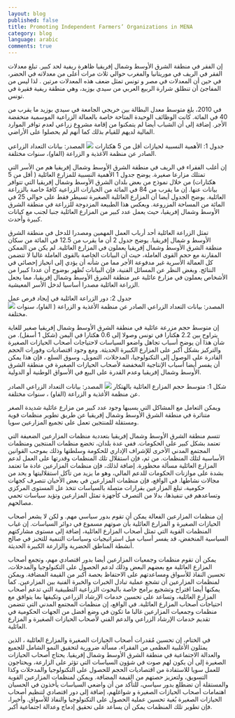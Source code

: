 ```yaml
---
layout: blog
published: false
title: Promoting Independent Farmers’ Organizations in MENA
category: blog
language: arabic
comments: true
---
```


إن الفقر في منطقة الشرق الأوسط وشمال إفريقيا  ظاهرة ريفية  لحد كبير.  تبلغ معدلات  الفقر في الريف في موريتانيا        والمغرب حوالي ثلاث مرات أعلى من معدلاته  في الحضر، في حين أن المعدلات  في مصر و تونس تمثل ضعف هذه المعدلات مرتين . لذا ليس من المفاجئ أن تنطلق شرارة الربيع العربي من سيدي بوزيد، وهي منطقة ريفية فقيرة في تونس. 
<!-- more -->

في 2010، بلغ متوسط معدل البطالة بين خريجي الجامعة في سيدي بوزيد ما يقرب من 40 في المائة. كانت  الوظائف الوحيدة المتاحة خاصة بالعمالة الزراعية الموسمية منخفضة الأجر.  إضافة  إلى أن الشباب أيضا  لم يتمكنوا من إقامة مشروع  زراعي لعدم توافر الموارد المالية لديهم للقيام بذلك كما أنهم لم يحصلوا على الأراضي. 
 
  جدول 1: الأهمية النسبية لحيازات أقل من 5  هكتارات 
![](https://farm8.staticflickr.com/7283/16196066808_cdf1ea7b42_n.jpg)
 المصدر:  بيانات التعداد الزراعي الصادر عن منظمة الأغذية و الزراعة (الفاو)، سنوات مختلفة.

إن أغلب الفقراء في الريف في منطقة الشرق الأوسط وشمال إفريقيا هم من الأسر التي تمتلك مزارعا صغيرة.  يوضح جدول 1 الأهمية النسبية  للمزارع  العائلية ( أقل من 5 هكتارات) من خلال نموذج من بعض بلدان الشرق الأوسط وشمال إفريقيا التي تتوافر بيانات عنها. إن ما يقرب من 84 في المائة من الحيازات الزراعية كافةً خاصة بالزراعة العائلية. يوضح الجدول أيضا أن المزارع العائلية الصغيرة تسيطر فقط على حوالي 25 في المائة  من المساحة المزروعة.  ويعكس هذا الطبيعة المزدوجة للزراعة في منطقة الشرق الأوسط وشمال إفريقيا، حيث يعمل عدد كبير من المزارع العائلية جنبا لجنب مع كيانات كبيرة       وأحدث.

تمثل الزراعة العائلية أحد أرباب العمل المهمين ومصدرا للدخل في منطقة الشرق الأوسط و شمال إفريقيا. يوضح جدول 2 أن  ما يقرب من 12.5 في المائة من سكان منطقة الشرق الأوسط وشمال إفريقيا يعملون في المزارع العائلية.  لم يكن من الممكن  المقارنة مع حجم القوى العاملة، حيث أن البيانات الخاصة بالقوى العاملة غالبا لا تتضمن كل العمالة الأسرية  غير مدفوعة الأجر مما من شأنه  أن يؤدي إلى انحياز إحصائي في النتائج. وبغض النظر عن المسائل الفنية، فإن البيانات تُظهر بوضوح أن عددا كبيرا من الأشخاص يعملون في مزارع عائلية عبر منطقة الشرق الأوسط وشمال إفريقيا، مما يجعل الزراعة العائلية  مصدرا أساسيا  لدخل الأسر المعيشية.

جدول 2:  دور الزراعة العائلية في إيجاد فرص عمل  
![](https://farm8.staticflickr.com/7442/16382779652_dc38271be7.jpg)
 المصدر:  بيانات التعداد الزراعي الصادر عن منظمة الأغذية و الزراعة ( الفاو)، سنوات مختلفة.


إن متوسط حجم مزرعة عائلية في منطقة الشرق الأوسط وشمال إفريقيا صغير للغاية يتراوح بين 2.2 هكتارا في تونس وصولا إلى 0.6  هكتارا في اليمن (شكل 1 أسفل).  من شأن هذا أن يوضح  أسباب تجاهل واضعو السياسات لاحتياجات أصحاب الحيازات الصغيرة والتركيز بشكل أكبر على المزارع الكبيرة الحديثة. ومع وجود  اقتصاديات وفورات الحجم  القادرة على الوصول إلى التكنولوجيا، المدخلات، التمويل، وسوق السلع ، فإن هذا يمكن أن يفسر أيضا أسباب الإنتاجية المخفضة لأصحاب الحيازات الصغيرة في منطقة الشرق الأوسط وشمال إفريقيا وعدم القدرة على البيع في الأسواق الوطنية أو الدولية.

شكل 1: متوسط حجم المزارع العائلية بالهتكار
 ![](https://farm9.staticflickr.com/8562/16357716306_a7817a3164_z.jpg)
 المصدر: بيانات التعداد الزراعي الصادر عن منظمة الأغذية و الزراعة (الفاو) ، سنوات مختلفة.
 
ويمكن التعامل مع المشاكل التي يسببها وجود عدد كبير من مزارع عائلية شديدة الصغر متناثرة في منطقة الشرق الأوسط      وشمال إفريقيا عن طريق تطوير منظمات قوية ومستقلة للمنتجين تعمل على تجميع المزارعين سويا. 

تتسم منطقة الشرق الأوسط وشمال إفريقيا بتعددية منظمات المزارعين الضعيفة التي تعتمد بشكل كبير على الحكومات.      ففي عدة بلدان، تخضع منظمات المنتجين ومنظمات المجتمع المدني الأخرى للإشراف الإداري للحكومة وسلطتها وذلك بموجب القوانين الأساسية لتلك المنظمات.  من ثم، فإن استقلال تلك المنظمات وقدرتها على العمل لدعم المزارع العائلية مسألة محظورة.  إضافة لذلك، فإن منظمات المزارعين عادة ما تعتمد بشدة على موازنات الحكومات للدعم المالي، وهو ما يزيد من  تآكل استقلاليتها و يحد من مجالات نشاطها.  في الواقع،  فإن منظمات المزارعين في بعض الأحيان تتصرف كجهات   حكومية، تبلغ المزارعين بقرارات متصلة بالسياسات تتخذ عل المستوى المركزي وتساعدهم في تنفيذها، بدلا من التصرف كأجهزة  تمثل المزارعين وتؤيد سياسات تحمي مصالحهم.

إن منظمات المزارعين الفعالة يمكن أن تقوم بدور سياسي مهم. و لكن لا يشعر أصحاب الحيازات الصغيرة و المزارع العائلية بأن صوتهم مسموع في دوائر السياسات. إن غياب المنظمات القوية التي تمثل أصحاب المزارع العائلية، إضافة إلى مستوى مشاركتهم السياسية المنخفض، قد يفسر أسباب ميل استراتيجيات وسياسات التنمية للتحيز في صالح أنشطة المناطق الحضرية والزارعة الكبيرة الحديثة.

يمكن أن تقوم منظمات وجمعيات المزارعين أيضا بدور اقتصادي مهم، وتجمع أصحاب المزارع العائلية مع بعضهم البعض وذلك لدعم الحصول على التكنولوجيا والمدخلات، تحسين النفاذ للأسواق ومساعدتهم على الاحتفاظ بحصة أكبر من القيمة المضافة. ويمكن لمنظمات المزارعين أن تشجع عملية تبادل الخبرات والخبرة الفنية بين المزارعين. كما يمكنها أيضا اقتراح وتشجيع برامج خاصة بالبحوث الزراعية التطبيقية التي تدعم أصحاب المزارع العائلية، وتساعد على تحسين خدمات الإرشاد الزراعي وتكيفها بما يتوافق مع احتياجات أصحاب المزارع العائلية. في الواقع، إن منظمات المجتمع المدني التي تتضمن منظمات وجمعيات المزارعين غالبا ما تكون في وضع أفضل من الجهات الحكومية  في تقديم خدمات الإرشاد الزراعي        والدعم الفني لأصحاب الحيازات الصغيرة و المزارع العائلية. 

في الختام، إن تحسين مُقدرات أصحاب الحيازات الصغيرة والمزارع العائلية ، الذين يمثلون الأغلبية العظمى من الفقراء، مسألة ضرورية لتحقيق النمو الشامل للجميع والعدالة الاجتماعية في منطقة الشرق الأوسط وشمال إفريقيا. يحتاج أصحاب الحيازات الصغيرة إلى أن يكون لهم صوت في شؤون السياسات التي تؤثر على الزارعة، ويحتاجون للعمل سويا للاستفادة من اقتصاديات الحجم  للحصول على التكنولوجيا والمدخلات وكذا التسويق، ولتعزيز حصتهم من القيمة المضافة. ويمكن لمنظمات المزارعين القوية والمستقلة أن تضطلع بدور سياسي، للتأكد من أن واضعي السياسات يأخذون في الحسبان اهتمامات أصحاب الحيازات الصغيرة و شواغلهم، إضافة إلى دور اقتصادي لتنظيم أصحاب الحيازات الصغيرة  بُغية تحسين عملية الحصول على التكنولوجيا والنفاذ للأسواق. وأخيرا، فإن تطوير تلك المنظمات يمكن أن يساعد على تحقيق إدماج وعدالة اجتماعية أكبر.